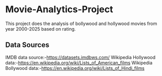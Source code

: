 # Movie-Analytics-Project
This project does the analysis of bollywood and hollywood movies from year 2000-2025 based on rating.
## Data Sources
IMDB data source:-https://datasets.imdbws.com/
Wikipedia Hollywood data:-https://en.wikipedia.org/wiki/Lists_of_American_films
Wikipedia Bollywood data:-https://en.wikipedia.org/wiki/Lists_of_Hindi_films

